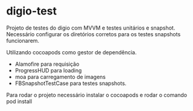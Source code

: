 # digio-test

Projeto de testes do digio com MVVM e testes unitários e snapshot.
Necessário configurar os diretórios corretos para os testes snapshots funcionarem.

Utilizando cocoapods como gestor de dependência.
- Alamofire para requisição 
- ProgressHUD para loading
- moa para carregamento de imagens
- FBSnapshotTestCase para testes snapshots.


Para rodar o projeto necessário instalar o cocoapods e rodar o comando pod install

